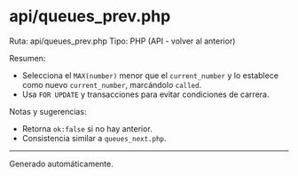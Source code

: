 # api/queues_prev.php

Ruta: api/queues_prev.php
Tipo: PHP (API - volver al anterior)

Resumen:
- Selecciona el `MAX(number)` menor que el `current_number` y lo establece como nuevo `current_number`, marcándolo `called`.
- Usa `FOR UPDATE` y transacciones para evitar condiciones de carrera.

Notas y sugerencias:
- Retorna `ok:false` si no hay anterior.
- Consistencia similar a `queues_next.php`.

---
Generado automáticamente.